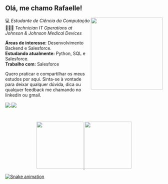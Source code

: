 ## Olá, me chamo Rafaelle!

<img align='right' src="https://giphy.com/gifs/salesforce-hoodie-suit-up-trailblazer-a6AhHy0NNmsKo1JK1D" width="230">

💻 *Estudante de Ciência da Computação*  
👩🏿‍💻 *Technician IT Operations at Johnson & Johnson Medical Devices*

**Áreas de interesse:** Desenvolvimento Backend e Salesforce.  
**Estudando atualmente:** Python, SQL e Salesforce.   
**Trabalho com:** Salesforce

Quero praticar e compartilhar os meus estudos por aqui. Sinta-se à vontade para deixar qualquer dúvida, dica ou qualquer feedback me chamando no linkedin ou gmail.

<a href="https://www.linkedin.com/in/rafaellecristine/">
    <img
         align="center"
         src="https://img.shields.io/badge/LinkedIn-1C1C1C?style=for-the-badge&logo=linkedin&logoColor=00FFFF"
  </a>
  <a href="mailto:rafaelle.dev@gmail.com">
    <img
      align="center"
      src="https://img.shields.io/badge/Gmail-1C1C1C?style=for-the-badge&logo=gmail&logoColor=00FFFF"
    />
  </a>
  
  &nbsp;
  &nbsp;
    
  <div align="center">
  <a href="https://github.com/rafaellecristine">
  <img height="150em" src="https://github-readme-stats.vercel.app/api?username=rafaellecristine&show_icons=true&theme=radical&include_all_commits=true&count_private=true"/>
  <img height="150em" src="https://github-readme-stats.vercel.app/api/top-langs/?username=rafaellecristine&layout=compact&langs_count=7&theme=radical"/>
</div>

![Snake animation](https://github.com/rafaellecristine/rafaellecristine/blob/output/github-contribution-grid-snake.svg)
